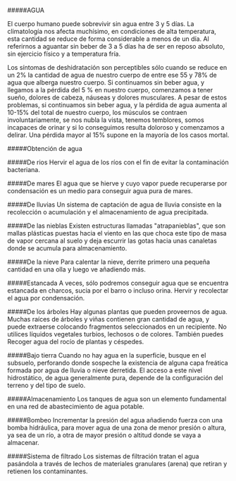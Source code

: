 #####AGUA

El cuerpo humano puede sobrevivir sin agua entre 3 y 5 días. La climatología nos afecta muchísimo, en condiciones de alta temperatura, esta cantidad se reduce de forma considerable a menos de un día. Al referirnos a aguantar sin beber de 3 a 5 días ha de ser en reposo absoluto, sin ejercicio físico y a temperatura fría. 

Los síntomas de deshidratación son perceptibles sólo cuando se reduce en un 2% la cantidad de agua de nuestro cuerpo de entre ese 55 y 78% de agua que alberga nuestro cuerpo. Si continuamos sin beber agua, y llegamos a la pérdida del 5 % en nuestro cuerpo, comenzamos a tener sueño, dolores de cabeza, náuseas y dolores musculares. A pesar de estos problemas, si continuamos sin beber agua, y la pérdida de agua aumenta al 10-15% del total de nuestro cuerpo, los músculos se contraen involuntariamente, se nos nubla la vista, tenemos temblores, somos incapaces de orinar y si lo conseguimos resulta doloroso y comenzamos a delirar. Una pérdida mayor al 15% supone en la mayoría de los casos mortal.

#####Obtención de agua

#####De rios
Hervir el agua de los ríos con el fin de evitar la contaminación bacteriana.

#####De mares
El agua que se hierve y cuyo vapor puede recuperarse por condensación es un medio para conseguir agua pura de mares.

#####De lluvias
Un sistema de captación de agua de lluvia consiste en la recolección o acumulación y el almacenamiento de agua precipitada.

#####De las nieblas
Existen estructuras llamadas "atrapanieblas", que son mallas plásticas puestas hacia el viento en las que choca este tipo de masa de vapor cercana al suelo y deja escurrir las gotas hacia unas canaletas donde se acumula para almacenamiento.

#####De la nieve
Para calentar la nieve, derrite primero una pequeña cantidad en una olla y luego ve añadiendo más.

#####Estancada
A veces, sólo podremos conseguir agua que se encuentra estancada en charcos, sucia por el barro o incluso orina. Hervir y recolectar el agua por condensación.

#####De los árboles
Hay algunas plantas que pueden proveernos de agua. Muchas raíces de árboles y viñas contienen gran cantidad de agua, y puede extraerse colocando fragmentos seleccionados en un recipiente. No utilices líquidos vegetales turbios, lechosos o de colores. También puedes Recoger agua del rocío de plantas y céspedes.

#####Bajo tierra
Cuando no hay agua en la superficie, busque en el subsuelo, perforando donde sospeche la existencia de alguna capa freática formada por agua de lluvia o nieve derretida. El acceso a este nivel hidrostático, de agua generalmente pura, depende de la configuración del terreno y del tipo de suelo. 

#####Almacenamiento
Los tanques de agua son un elemento fundamental en una red de abastecimiento de agua potable.

#####Bombeo
Incrementar la presión del agua añadiendo fuerza con una bomba hidráulica, para mover agua de una zona de menor presión o altura, ya sea de un río, a otra de mayor presión o altitud donde se vaya a almacenar.

#####Sistema de filtrado
Los sistemas de filtración tratan el agua pasándola a través de lechos de materiales granulares (arena) que retiran y retienen los contaminantes.
